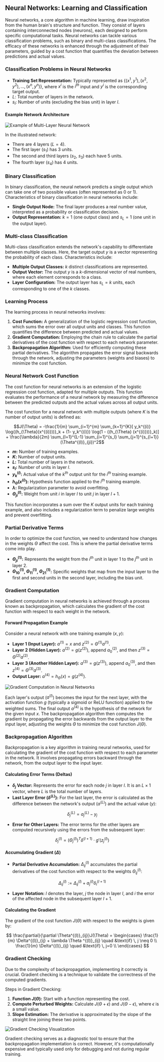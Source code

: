 ## Neural Networks: Learning and Classification

Neural networks, a core algorithm in machine learning, draw inspiration from the human brain's structure and function. They consist of layers containing interconnected nodes (neurons), each designed to perform specific computational tasks. Neural networks can tackle various classification problems, such as binary and multi-class classifications. The efficacy of these networks is enhanced through the adjustment of their parameters, guided by a cost function that quantifies the deviation between predictions and actual values.

### Classification Problems in Neural Networks

- **Training Set Representation:** Typically represented as $\{(x^1, y^1), (x^2, y^2), ..., (x^n, y^n)\}$, where $x^i$ is the $i^{th}$ input and $y^i$ is the corresponding target output.
- $L$: Total number of layers in the network.
- $s_l$: Number of units (excluding the bias unit) in layer $l$.

#### Example Network Architecture

![Example of Multi-Layer Neural Network](https://user-images.githubusercontent.com/37275728/201518449-ec13fac4-0716-4131-8e5e-f0405ce075a5.png)

In the illustrated network:

- There are 4 layers ($L=4$).
- The first layer ($s_1$) has 3 units.
- The second and third layers ($s_2$, $s_3$) each have 5 units.
- The fourth layer ($s_4$) has 4 units.

### Binary Classification

In binary classification, the neural network predicts a single output which can take one of two possible values (often represented as 0 or 1). Characteristics of binary classification in neural networks include:

- **Single Output Node:** The final layer produces a real number value, interpreted as a probability or classification decision.
- **Output Representation:** $k = 1$ (one output class) and $s_L = 1$ (one unit in the output layer).

### Multi-class Classification

Multi-class classification extends the network's capability to differentiate between multiple classes. Here, the target output $y$ is a vector representing the probability of each class. Characteristics include:

- **Multiple Output Classes:** $k$ distinct classifications are represented.
- **Output Vector:** The output $y$ is a $k$-dimensional vector of real numbers, where each element corresponds to a class.
- **Layer Configuration:** The output layer has $s_L = k$ units, each corresponding to one of the $k$ classes.

### Learning Process

The learning process in neural networks involves:

1. **Cost Function:** A generalization of the logistic regression cost function, which sums the error over all output units and classes. This function quantifies the difference between predicted and actual values.
2. **Gradient Computation:** Employing the chain rule to calculate the partial derivatives of the cost function with respect to each network parameter.
3. **Backpropagation Algorithm:** Used for efficiently computing these partial derivatives. The algorithm propagates the error signal backwards through the network, adjusting the parameters (weights and biases) to minimize the cost function.

### Neural Network Cost Function

The cost function for neural networks is an extension of the logistic regression cost function, adapted for multiple outputs. This function evaluates the performance of a neural network by measuring the difference between the predicted outputs and the actual values across all output units.

The cost function for a neural network with multiple outputs (where $K$ is the number of output units) is defined as:

$$J(\Theta) = -\frac{1}{m} \sum_{i=1}^{m} \sum_{k=1}^{K}[ y_k^{(i)} \log{(h_{\Theta}(x^{(i)}))}_k + (1- y_k^{(i)}) \log(1 - {(h_{\Theta} (x^{(i)}))}_k)] +  \frac{\lambda}{2m} \sum_{l=1}^{L-1} \sum_{i=1}^{s_l} \sum_{j=1}^{s_{l+1}} (\Theta^{(l)}_{ji})^2$$

- **$m$:** Number of training examples.
- **$K$:** Number of output units.
- **$L$:** Total number of layers in the network.
- **$s_l$:** Number of units in layer $l$.
- **$y_k^{(i)}$:** Actual value of the $k^{th}$ output unit for the $i^{th}$ training example.
- **$h_{\Theta}(x^{(i)})$:** Hypothesis function applied to the $i^{th}$ training example.
- **$\lambda$:** Regularization parameter to avoid overfitting.
- **$\Theta^{(l)}_{ji}$:** Weight from unit $i$ in layer $l$ to unit $j$ in layer $l+1$.

This function incorporates a sum over the $K$ output units for each training example, and also includes a regularization term to penalize large weights and prevent overfitting.

### Partial Derivative Terms

In order to optimize the cost function, we need to understand how changes in the weights $\Theta$ affect the cost. This is where the partial derivative terms come into play.

- **$\Theta^{(1)}_{ji}$:** Represents the weight from the $i^{th}$ unit in layer 1 to the $j^{th}$ unit in layer 2.
- **$\Theta^{(1)}_{10}$, $\Theta^{(1)}_{11}$, $\Theta^{(1)}_{21}$:** Specific weights that map from the input layer to the first and second units in the second layer, including the bias unit.

### Gradient Computation

Gradient computation in neural networks is achieved through a process known as backpropagation, which calculates the gradient of the cost function with respect to each weight in the network.

#### Forward Propagation Example

Consider a neural network with one training example $(x,y)$:

- **Layer 1 (Input Layer):** $a^{(1)} = x$ and $z^{(2)} = \Theta^{(1)}a^{(1)}$.
- **Layer 2 (Hidden Layer):** $a^{(2)} = g(z^{(2)})$, append $a^{(2)}_0$, and then $z^{(3)} = \Theta^{(2)}a^{(2)}$.
- **Layer 3 (Another Hidden Layer):** $a^{(3)} = g(z^{(3)})$, append $a^{(3)}_0$, and then $z^{(4)} = \Theta^{(3)}a^{(3)}$.
- **Output Layer:** $a^{(4)} = h_{\Theta}(x) = g(z^{(4)})$.

![Gradient Computation in Neural Networks](https://user-images.githubusercontent.com/37275728/201518441-7740e76d-9a6b-426f-98ad-85a5ff207a89.png)

Each layer's output ($a^{(l)}$) becomes the input for the next layer, with the activation function $g$ (typically a sigmoid or ReLU function) applied to the weighted sums. The final output $a^{(4)}$ is the hypothesis of the network for the given input $x$. The backpropagation algorithm then computes the gradient by propagating the error backwards from the output layer to the input layer, adjusting the weights $\Theta$ to minimize the cost function $J(\Theta)$.

### Backpropagation Algorithm

Backpropagation is a key algorithm in training neural networks, used for calculating the gradient of the cost function with respect to each parameter in the network. It involves propagating errors backward through the network, from the output layer to the input layer.

#### Calculating Error Terms (Deltas)

- **$\delta_j$ Vector:** Represents the error for each node $j$ in layer $l$. It is an $L \times 1$ vector, where $L$ is the total number of layers.
- **Last Layer Error ($\delta^{(L)}$):** For the last layer, the error is calculated as the difference between the network's output ($a^{(L)}$) and the actual value ($y$):

$$\delta^{(L)}_j = a^{(L)}_j - y_j$$

- **Error for Other Layers:** The error terms for the other layers are computed recursively using the errors from the subsequent layer:

$$\delta^{(l)}_j = (\Theta^{(l)}_j)^T \delta^{(l+1)} \cdot g'(z^{(l)}_j)$$

#### Accumulating Gradient ($\Delta$)

- **Partial Derivative Accumulation:** $\Delta^{(l)}_{ij}$ accumulates the partial derivatives of the cost function with respect to the weights $\Theta^{(l)}_{ij}$:

$$\Delta^{(l)}_{ij} := \Delta^{(l)}_{ij} + a^{(l)}_j \delta^{(l+1)}_i$$

- **Layer Notation:** $l$ denotes the layer, $j$ the node in layer $l$, and $i$ the error of the affected node in the subsequent layer $l+1$.

#### Calculating the Gradient

The gradient of the cost function $J(\Theta)$ with respect to the weights is given by:

$$
\frac{\partial}{\partial \Theta^{(l)}_{ij}}J(\Theta) = \begin{cases}
        \frac{1}{m} \Delta^{(l)}_{ij} + \lambda \Theta ^{(l)}_{ij} \quad &\text{if} \, j \neq 0 \\
        \frac{1}{m} \Delta^{(l)}_{ij} \quad &\text{if} \, j=0 \\
   \end{cases}
$$

### Gradient Checking

Due to the complexity of backpropagation, implementing it correctly is crucial. Gradient checking is a technique to validate the correctness of the computed gradients.

Steps in Gradient Checking:

1. **Function $J(\Theta)$:** Start with a function representing the cost.
2. **Compute Perturbed Weights:** Calculate $J(\Theta + \epsilon)$ and $J(\Theta - \epsilon)$, where $\epsilon$ is a small value.
3. **Slope Estimation:** The derivative is approximated by the slope of the straight line joining these two points.

![Gradient Checking Visualization](https://github.com/djeada/Stanford-Machine-Learning/blob/main/slides/resources/gradient_checking.png)

Gradient checking serves as a diagnostic tool to ensure that the backpropagation implementation is correct. However, it's computationally expensive and typically used only for debugging and not during regular training.
